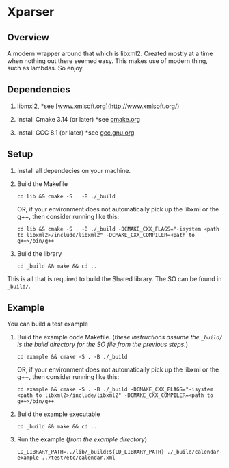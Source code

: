 # Xparser
## Overview
A modern wrapper around that which is libxml2.  Created mostly at a time when nothing out there seemed easy.  This makes use of modern thing, such as lambdas.  So enjoy.

## Dependencies
1. libmxl2,  *see [www.xmlsoft.org](http://www.xmlsoft.org/)

1. Install Cmake 3.14 (or later) *see [cmake.org](https://cmake.org/)

1. Install GCC 8.1 (or later) *see [gcc.gnu.org](https://gcc.gnu.org/)

## Setup
1. Install all dependecies on your machine. 

1. Build the Makefile
    ```
    cd lib && cmake -S . -B ./_build
    ```

    OR, if your environment does not automatically pick up the libxml or the g++, then consider running like this:

    ```
    cd lib && cmake -S . -B ./_build -DCMAKE_CXX_FLAGS="-isystem <path to libxml2>/include/libxml2" -DCMAKE_CXX_COMPILER=<path to g++>/bin/g++
    ```

1. Build the library
    ```
    cd _build && make && cd ..
    ```

This is all that is required to build the Shared library.  The SO can be found in `_build/`.


## Example
You can build a test example

1. Build the example code Makefile. (*these instructions assume the `_build/` is the build directory for the SO file from the previous steps.*)
    ```
    cd example && cmake -S . -B ./_build
    ```

    OR, if your environment does not automatically pick up the libxml or the g++, then consider running like this:

    ```
    cd example && cmake -S . -B ./_build -DCMAKE_CXX_FLAGS="-isystem <path to libxml2>/include/libxml2" -DCMAKE_CXX_COMPILER=<path to g++>/bin/g++
    ```

1. Build the example executable
    ```
    cd _build && make && cd ..
    ```

1. Run the example (*from the example directory*)
    ```
    LD_LIBRARY_PATH=../lib/_build:${LD_LIBRARY_PATH} ./_build/calendar-example ../test/etc/calendar.xml
    ```
